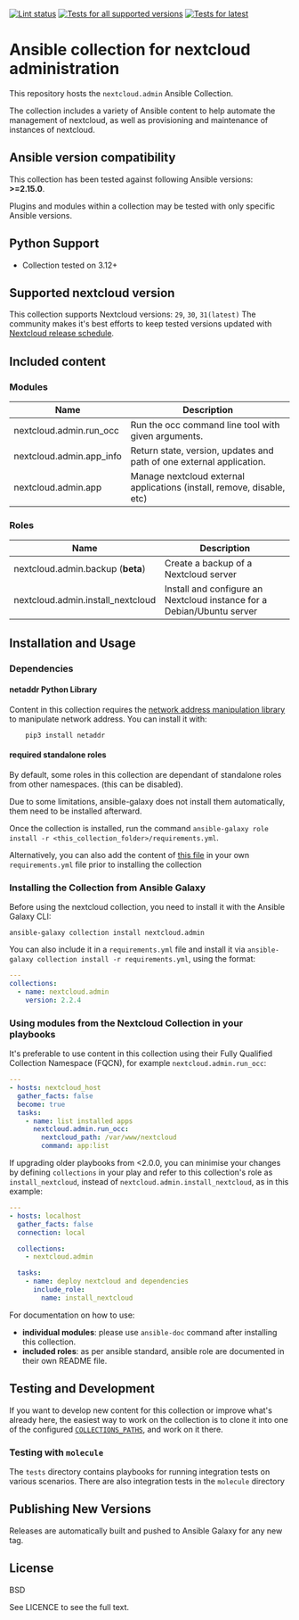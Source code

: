[![Lint status](https://github.com/nextcloud/ansible-collection-nextcloud-admin/actions/workflows/lint.yml/badge.svg)](https://github.com/nextcloud/ansible-collection-nextcloud-admin/actions?workflow=Lint)
[![Tests for all supported versions](https://github.com/nextcloud/ansible-collection-nextcloud-admin/actions/workflows/tests.yml/badge.svg)](https://github.com/nextcloud/ansible-collection-nextcloud-admin/actions?workflow=Tests)
[![Tests for latest](https://github.com/nextcloud/ansible-collection-nextcloud-admin/actions/workflows/tests_latest.yml/badge.svg)](https://github.com/nextcloud/ansible-collection-nextcloud-admin/actions?workflow=Tests%20latest)

# Ansible collection for nextcloud administration

This repository hosts the `nextcloud.admin`  Ansible Collection.

The collection includes a variety of Ansible content to help automate the management of nextcloud, as well as provisioning and maintenance of instances of nextcloud.

<!--start requires_ansible-->
## Ansible version compatibility

This collection has been tested against following Ansible versions: **>=2.15.0**.

Plugins and modules within a collection may be tested with only specific Ansible versions.
<!--end requires_ansible-->

## Python Support

* Collection tested on 3.12+

## Supported nextcloud version

This collection supports Nextcloud versions: `29`, `30`, `31(latest)`
The community makes it's best efforts to keep tested versions updated with [Nextcloud release schedule](https://github.com/nextcloud/server/wiki/Maintenance-and-Release-Schedule).

## Included content

<!--start collection content-->
### Modules
Name | Description
--- | ---
nextcloud.admin.run_occ|Run the occ command line tool with given arguments.
nextcloud.admin.app_info| Return state, version, updates and path of one external application.
nextcloud.admin.app | Manage nextcloud external applications (install, remove, disable, etc)

### Roles

Name | Description
--- | ---
nextcloud.admin.backup (**beta**)|Create a backup of a Nextcloud server
nextcloud.admin.install_nextcloud | Install and configure an Nextcloud instance for a Debian/Ubuntu server

<!--end collection content-->

## Installation and Usage

### Dependencies

#### netaddr Python Library

Content in this collection requires the [network address manipulation library](https://pypi.org/project/netaddr/) to manipulate network address. You can install it with:
```
    pip3 install netaddr
```

#### required standalone roles

By default, some roles in this collection are dependant of standalone roles from other namespaces. (this can be disabled).

Due to some limitations, ansible-galaxy does not install them automatically, them need to be installed afterward.

Once the collection is installed, run the command `ansible-galaxy role install -r <this_collection_folder>/requirements.yml`.

Alternatively, you can also add the content of [this file](requirements.yml) in your own `requirements.yml` file prior to installing the collection

### Installing the Collection from Ansible Galaxy

Before using the nextcloud collection, you need to install it with the Ansible Galaxy CLI:

    ansible-galaxy collection install nextcloud.admin

You can also include it in a `requirements.yml` file and install it via `ansible-galaxy collection install -r requirements.yml`, using the format:

```yaml
---
collections:
  - name: nextcloud.admin
    version: 2.2.4
```

### Using modules from the Nextcloud Collection in your playbooks

It's preferable to use content in this collection using their Fully Qualified Collection Namespace (FQCN), for example `nextcloud.admin.run_occ`:

```yaml
---
- hosts: nextcloud_host
  gather_facts: false
  become: true
  tasks:
    - name: list installed apps
      nextcloud.admin.run_occ:
        nextcloud_path: /var/www/nextcloud
        command: app:list
```

If upgrading older playbooks from <2.0.0, you can minimise your changes by defining `collections` in your play and refer to this collection's role as `install_nextcloud`, instead of `nextcloud.admin.install_nextcloud`, as in this example:

```yaml
---
- hosts: localhost
  gather_facts: false
  connection: local

  collections:
    - nextcloud.admin

  tasks:
    - name: deploy nextcloud and dependencies
      include_role:
        name: install_nextcloud
```

For documentation on how to use:
- __individual modules__: please use `ansible-doc` command after installing this collection.
- __included roles__: as per ansible standard, ansible role are documented in their own README file.

## Testing and Development

If you want to develop new content for this collection or improve what's already here, the easiest way to work on the collection is to clone it into one of the configured [`COLLECTIONS_PATHS`](https://docs.ansible.com/ansible/latest/reference_appendices/config.html#collections-paths), and work on it there.

### Testing with `molecule`

The `tests` directory contains playbooks for running integration tests on various scenarios.
There are also integration tests in the `molecule` directory

## Publishing New Versions

Releases are automatically built and pushed to Ansible Galaxy for any new tag.

## License

BSD

See LICENCE to see the full text.
